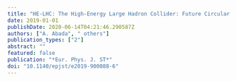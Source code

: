 ```yaml
---
title: "HE-LHC: The High-Energy Large Hadron Collider: Future Circular Collider Conceptual Design Report Volume 4"
date: 2019-01-01
publishDate: 2020-06-14T04:21:46.290587Z
authors: ["A. Abada", " others"]
publication_types: ["2"]
abstract: ""
featured: false
publication: "*Eur. Phys. J. ST*"
doi: "10.1140/epjst/e2019-900088-6"
---
```


